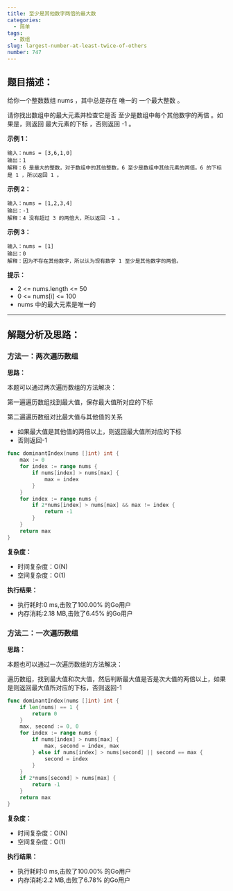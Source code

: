 ```yaml
---
title: 至少是其他数字两倍的最大数
categories:
  - 简单
tags:
  - 数组
slug: largest-number-at-least-twice-of-others
number: 747
---
```


## 题目描述：

给你一个整数数组 nums ，其中总是存在 唯一的 一个最大整数 。

请你找出数组中的最大元素并检查它是否 至少是数组中每个其他数字的两倍 。如果是，则返回 最大元素的下标 ，否则返回 -1 。

**示例 1：**
```
输入：nums = [3,6,1,0]
输出：1
解释：6 是最大的整数，对于数组中的其他整数，6 至少是数组中其他元素的两倍。6 的下标是 1 ，所以返回 1 。
```

**示例 2：**
```
输入：nums = [1,2,3,4]
输出：-1
解释：4 没有超过 3 的两倍大，所以返回 -1 。
```

**示例 3：**
```
输入：nums = [1]
输出：0
解释：因为不存在其他数字，所以认为现有数字 1 至少是其他数字的两倍。
```

**提示：**
- 2 <= nums.length <= 50
- 0 <= nums[i] <= 100
- nums 中的最大元素是唯一的

---
## 解题分析及思路：

### 方法一：两次遍历数组

**思路：**

本题可以通过两次遍历数组的方法解决：

第一遍遍历数组找到最大值，保存最大值所对应的下标

第二遍遍历数组对比最大值与其他值的关系
- 如果最大值是其他值的两倍以上，则返回最大值所对应的下标
- 否则返回-1

```go
func dominantIndex(nums []int) int {
	max := 0
	for index := range nums {
		if nums[index] > nums[max] {
			max = index
		}
	}
	for index := range nums {
		if 2*nums[index] > nums[max] && max != index {
			return -1
		}
	}
	return max
}
```

**复杂度：**

- 时间复杂度：O(N)
- 空间复杂度：O(1)

**执行结果：**

- 执行耗时:0 ms,击败了100.00% 的Go用户
- 内存消耗:2.18 MB,击败了6.45% 的Go用户


### 方法二：一次遍历数组

**思路：**

本题也可以通过一次遍历数组的方法解决：

遍历数组，找到最大值和次大值，然后判断最大值是否是次大值的两倍以上，如果是则返回最大值所对应的下标，否则返回-1

```go
func dominantIndex(nums []int) int {
	if len(nums) == 1 {
		return 0
	}
	max, second := 0, 0
	for index := range nums {
		if nums[index] > nums[max] {
			max, second = index, max
		} else if nums[index] > nums[second] || second == max {
			second = index
		}
	}
	if 2*nums[second] > nums[max] {
		return -1
	}
	return max
}
```


**复杂度：**

- 时间复杂度：O(N)
- 空间复杂度：O(1)

**执行结果：**

- 执行耗时:0 ms,击败了100.00% 的Go用户
- 内存消耗:2.2 MB,击败了6.78% 的Go用户

